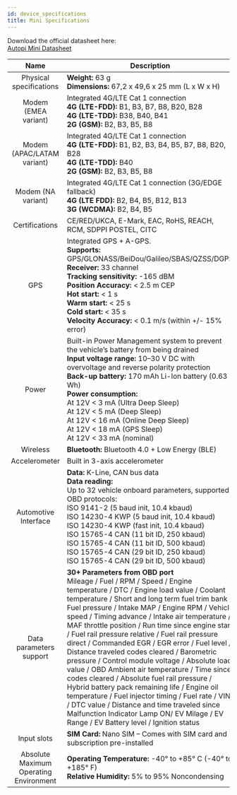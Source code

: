 ```yaml
---
id: device_specifications
title: Mini Specifications
---
```


Download the official datasheet here: <br/>
[Autopi Mini Datasheet](https://www.autopi.io/static/pdf/autopi_mini_datasheet.pdf)

| **Name** | **Description** |
|:-----:|--------|
|   Physical specifications    |   **Weight:** 63 g <br/> **Dimensions:** 67,2 x 49,6 x 25 mm (L x W x H)   | 
|   Modem (EMEA variant)   |  Integrated 4G/LTE Cat 1 connection <br/> **4G (LTE-FDD):**  B1, B3, B7, B8, B20, B28 <br/> **4G (LTE-TDD):** B38, B40, B41 <br/> **2G (GSM):** B2, B3, B5, B8  | 
|   Modem (APAC/LATAM variant)  | Integrated 4G/LTE Cat 1 connection <br/> **4G (LTE-FDD):**  B1, B2, B3, B4, B5, B7, B8, B20, B28 <br/> **4G  (LTE-TDD):** B40 <br/> **2G (GSM):** B2, B3, B5, B8       | 
|   Modem (NA variant)   |   Integrated 4G/LTE Cat 1 connection (3G/EDGE fallback) <br/> **4G (LTE FDD):** B2, B4, B5, B12, B13 <br/> **3G (WCDMA):** B2, B4, B5     |  
|   Certifications    |   CE/RED/UKCA, E-Mark, EAC, RoHS, REACH, RCM, SDPPI POSTEL, CITC     |   
|   GPS    |   Integrated GPS + A-GPS. <br/> **Supports:** GPS/GLONASS/BeiDou/Galileo/SBAS/QZSS/DGPS <br/> **Receiver:** 33 channel <br/> **Tracking sensitivity:** -165 dBM <br/> **Position Accuracy:** < 2.5 m CEP <br/> **Hot start:** < 1 s <br/> **Warm start:** < 25 s <br/> **Cold start:** < 35 s <br/> **Velocity Accuracy:** < 0.1 m/s (within +/- 15% error) |  
|   Power    |  Built-in Power Management system to prevent the vehicle’s battery from being drained <br/> **Input voltage range:** 10–30 V DC with overvoltage and reverse polarity protection <br/> **Back-up battery:** 170 mAh Li-Ion battery (0.63 Wh) <br/> **Power consumption:** <br/> At 12V < 3 mA (Ultra Deep Sleep) <br/> At 12V < 5 mA (Deep Sleep) <br/> At 12V < 16 mA (Online Deep Sleep) <br/> At 12V < 18 mA (GPS Sleep) <br/> At 12V < 33 mA (nominal)      | 
|   Wireless   |  **Bluetooth:** Bluetooth 4.0 + Low Energy (BLE)  |    
|   Accelerometer   | Built in 3-axis accelerometer |
|   Automotive Interface    |  **Data:** K-Line, CAN bus data <br/> **Data reading:** <br/> Up to 32 vehicle onboard parameters, supported OBD protocols: <br/> ISO 9141-2 (5 baud init, 10.4 kbaud) <br/> ISO 14230-4 KWP (5 baud init, 10.4 kbaud) <br/> ISO 14230-4 KWP (fast init, 10.4 kbaud) <br/> ISO 15765-4 CAN (11 bit ID, 250 kbaud) <br/> ISO 15765-4 CAN (11 bit ID, 500 kbaud) <br/> ISO 15765-4 CAN (29 bit ID, 250 kbaud) <br/> ISO 15765-4 CAN (29 bit ID, 500 kbaud)      |  
|   Data parameters support   |   **30+ Parameters from OBD port** <br/> Mileage / Fuel / RPM / Speed / Engine temperature / DTC / Engine load value / Coolant temperature / Short and long term fuel trim bank / Fuel pressure / Intake MAP / Engine RPM / Vehicle speed / Timing advance / Intake air temperature / MAF throttle position / Run time since engine start / Fuel rail pressure relative / Fuel rail pressure direct / Commanded EGR / EGR error / Fuel level / Distance traveled codes cleared / Barometric pressure / Control module voltage / Absolute load value / OBD Ambient air temperature / Time since codes cleared / Absolute fuel rail pressure / Hybrid battery pack remaining life / Engine oil temperature / Fuel injector timing / Fuel rate / VIN / DTC value / Distance and time traveled since Malfunction Indicator Lamp ON/ EV Milage / EV Range / EV Battery level / Ignition status     |  
|   Input slots     |  **SIM Card:** Nano SIM – Comes with SIM card and subscription pre-installed      |   
|   Absolute Maximum <br/> Operating Environment    |  **Operating Temperature:** -40° to +85° C (-40° to +185° F) <br/> **Relative Humidity:** 5% to 95% Noncondensing      |  
